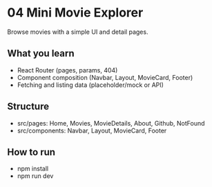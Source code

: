 # 04 Mini Movie Explorer

Browse movies with a simple UI and detail pages.

## What you learn
- React Router (pages, params, 404)
- Component composition (Navbar, Layout, MovieCard, Footer)
- Fetching and listing data (placeholder/mock or API)

## Structure
- src/pages: Home, Movies, MovieDetails, About, Github, NotFound
- src/components: Navbar, Layout, MovieCard, Footer

## How to run
- npm install
- npm run dev
